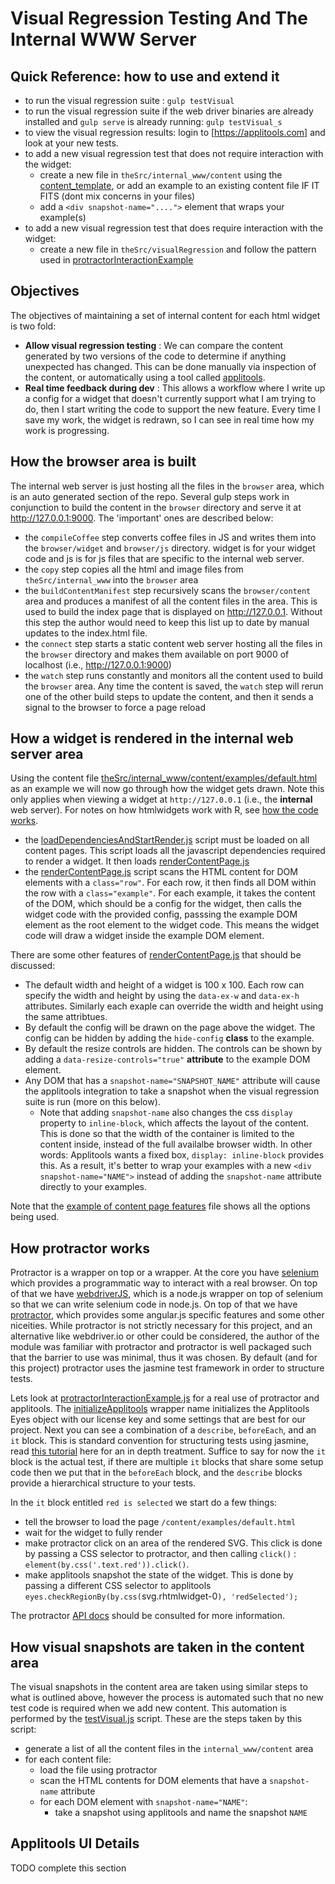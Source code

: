 # Visual Regression Testing And The Internal WWW Server

## Quick Reference: how to use and extend it

* to run the visual regression suite : `gulp testVisual`
* to run the visual regression suite if the web driver binaries are already installed and `gulp serve` is already running: `gulp testVisual_s`
* to view the visual regression results: login to [https://applitools.com] and look at your new tests.
* to add a new visual regression test that does not require interaction with the widget:
    * create a new file in `theSrc/internal_www/content` using the [content_template](/theSrc/internal_www/content/content_template.html), or add an example to an existing content file IF IT FITS (dont mix concerns in your files)
    * add a `<div snapshot-name="....">` element that wraps your example(s)
* to add a new visual regression test that does require interaction with the widget:
    * create a new file in `theSrc/visualRegression` and follow the pattern used in [protractorInteractionExample](/theSrc/visualRegression/protractorInteractionExample.js)

## Objectives

The objectives of maintaining a set of internal content for each html widget is two fold:

* **Allow visual regression testing** : We can compare the content generated by two versions of the code to determine if anything unexpected has changed. This can be done manually via inspection of the content, or automatically using a tool called [applitools](https://applitools.com).
* **Real time feedback during dev** : This allows a workflow where I write up a config for a widget that doesn't currently support what I am trying to do, then I start writing the code to support the new feature. Every time I save my work, the widget is redrawn, so I can see in real time how my work is progressing.
 
## How the browser area is built

The internal web server is just hosting all the files in the `browser` area, which is an auto generated section of the repo. Several gulp steps work in conjunction to build the content in the `browser` directory and serve it at http://127.0.0.1:9000. The 'important' ones are described below:
 
* the `compileCoffee` step converts coffee files in JS and writes them into the `browser/widget` and `browser/js` directory. widget is for your widget code and js is for js files that are specific to the internal web server.
* the `copy` step copies all the html and image files from `theSrc/internal_www` into the `browser` area
* the `buildContentManifest` step recursively scans the `browser/content` area and produces a manifest of all the content files in the area. This is used to build the index page that is displayed on http://127.0.0.1. Without this step the author would need to keep this list up to date by manual updates to the index.html file.
* the `connect` step starts a static content web server hosting all the files in the `browser` directory and makes them available on port 9000 of localhost (i.e., http://127.0.0.1:9000)
* the `watch` step runs constantly and monitors all the content used to build the `browser` area. Any time the content is saved, the `watch` step will rerun one of the other build steps to update the content, and then it sends a signal to the browser to force a page reload
 
## How a widget is rendered in the internal web server area

Using the content file [theSrc/internal_www/content/examples/default.html](/theSrc/internal_www/content/examples/default.html) as an example we will now go through how the widget gets drawn. Note this only applies when viewing a widget at `http://127.0.0.1` (i.e., the **internal** web server). For notes on how htmlwidgets work with R, see [how the code works](./how_the_code_works.md). 

* the [loadDependenciesAndStartRender.js](/theSrc/internal_www/js/loadDependenciesAndStartRender.coffee) script must be loaded on all content pages. This script loads all the javascript dependencies required to render a widget. It then loads [renderContentPage.js](theSrc/internal_www/js/renderContentPage.coffee)
* the [renderContentPage.js](/theSrc/internal_www/js/renderContentPage.coffee) script scans the HTML content for DOM elements with a `class="row"`. For each row, it then finds all DOM within the row with a `class="example"`. For each example, it takes the content of the DOM, which should be a config for the widget, then calls the widget code with the provided config, passsing the example DOM element as the root element to the widget code. This means the widget code will draw a widget inside the example DOM element.

There are some other features of [renderContentPage.js](/theSrc/internal_www/js/renderContentPage.coffee) that should be discussed:
 
* The default width and height of a widget is 100 x 100. Each row can specify the width and height by using the `data-ex-w` and `data-ex-h` attributes. Similarly each exaple can override the width and height using the same attribtues.
* By default the config will be drawn on the page above the widget. The config can be hidden by adding the `hide-config` **class** to the example. 
* By default the resize controls are hidden. The controls can be shown by adding a `data-resize-controls="true"` **attribute** to the example DOM element.  
* Any DOM that has a `snapshot-name="SNAPSHOT_NAME"` attribute will cause the applitools integration to take a snapshot when the visual regression suite is run (more on this below).
    * Note that adding `snapshot-name` also changes the css `display` property to `inline-block`, which affects the layout of the content. This is done so that the width of the container is limited to the content inside, instead of the full availalbe browser width. In other words: Applitools wants a fixed box, `display: inline-block` provides this. As a result, it's better to wrap your examples with a new `<div snapshot-name="NAME">` instead of adding the `snapshot-name` attribute directly to your examples.

Note that the [example of content page features](/theSrc/internal_www/content/examples/example_of_content_page_features.html) file shows all the options being used.
## How protractor works

Protractor is a wrapper on top or a wrapper. At the core you have [selenium](http://docs.seleniumhq.org/) which provides a programmatic way to interact with a real browser. On top of that we have [webdriverJS](https://github.com/SeleniumHQ/selenium/wiki/WebDriverJs), which is a node.js wrapper on top of selenium so that we can write selenium code in node.js. On top of that we have [protractor](http://www.protractortest.org/), which provides some angular.js specific features and some other niceities. While protractor is not strictly necessary for this project, and an alternative like webdriver.io or other could be considered, the author of the module was familiar with protractor and protractor is well packaged such that the barrier to use was minimal, thus it was chosen. By default (and for this project) protractor uses the jasmine test framework in order to structure tests.

Lets look at [protractorInteractionExample.js](/theSrc/visualRegression/protractorInteractionExample.js) for a real use of protractor and applitools. The [initializeApplitools](/build/scripts/initializeApplitools.js) wrapper name initializes the Applitools Eyes object with our license key and some settings that are best for our project. Next you can see a combination of a `describe`, `beforeEach`, and an `it` block. This is standard convention for structuring tests using jasmine, read [this tutorial](https://jasmine.github.io/) here for an in depth treatment. Suffice to say for now the `it` block is the actual test, if there are multiple `it` blocks that share some setup code then we put that in the `beforeEach` block, and the `describe` blocks provide a hierarchical structure to your tests. 

In the `it` block entitled `red is selected` we start do a few things:

* tell the  browser to load the page `/content/examples/default.html` 
* wait for the widget to fully render
* make protractor click on an area of the rendered SVG. This click is done by passing a CSS selector to  protractor, and then calling `click()` : `element(by.css('.text.red')).click()`. 
* make applitools snapshot the state of the widget. This is done by passing a different CSS selector to applitools `eyes.checkRegionBy(by.css(`svg.rhtmlwidget-0`), 'redSelected');`
 
The protractor [API docs](http://www.protractortest.org/#/api) should be consulted for more information. 
 
## How visual snapshots are taken in the content area

The visual snapshots in the content area are taken using similar steps to what is outlined above, however the process is automated such that no new test code is required when we add new content. This automation is performed by the [testVisual.js](/build/scripts/testVisual.js) script. These are the steps taken by this script:

* generate a list of all the content files in the `internal_www/content` area
* for each content file:
    * load the file using protractor
    * scan the HTML contents for DOM elements that have a `snapshot-name` attribute
    * for each DOM element with `snapshot-name="NAME"`:
        * take a snapshot using applitools and name the snapshot `NAME` 

## Applitools UI Details

TODO complete this section
 

